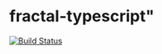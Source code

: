 # fractal-typescript" 

[![Build Status](https://travis-ci.com/Dakesi95/fractal-typescript.svg?token=qGF9fuCn5dz3Sjw8TcTm&branch=master)](https://travis-ci.com/Dakesi95/fractal-typescript)

